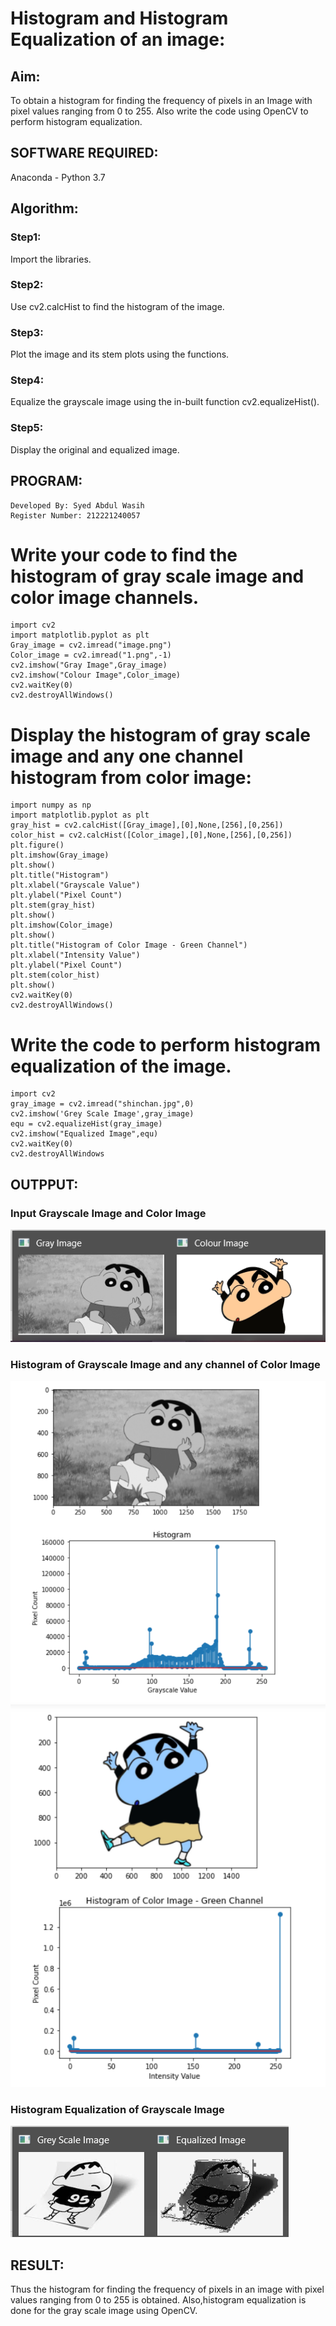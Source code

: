 # Histogram and Histogram Equalization of an image:
## Aim:
To obtain a histogram for finding the frequency of pixels in an Image with pixel values ranging from 0 to 255.
Also write the code using OpenCV to perform histogram equalization.

## SOFTWARE REQUIRED:
Anaconda - Python 3.7

## Algorithm:
### Step1:
Import the libraries.
### Step2:
Use cv2.calcHist to find the histogram of the image.
### Step3:
Plot the image and its stem plots using the functions.
### Step4:
Equalize the grayscale image using the in-built function cv2.equalizeHist().
### Step5:
Display the original and equalized image.

## PROGRAM:
~~~
Developed By: Syed Abdul Wasih
Register Number: 212221240057
~~~
# Write your code to find the histogram of gray scale image and color image channels.
~~~
import cv2
import matplotlib.pyplot as plt
Gray_image = cv2.imread("image.png")
Color_image = cv2.imread("1.png",-1)
cv2.imshow("Gray Image",Gray_image)
cv2.imshow("Colour Image",Color_image)
cv2.waitKey(0)
cv2.destroyAllWindows()
~~~

# Display the histogram of gray scale image and any one channel histogram from color image:
~~~
import numpy as np
import matplotlib.pyplot as plt
gray_hist = cv2.calcHist([Gray_image],[0],None,[256],[0,256])
color_hist = cv2.calcHist([Color_image],[0],None,[256],[0,256])
plt.figure()
plt.imshow(Gray_image)
plt.show()
plt.title("Histogram")
plt.xlabel("Grayscale Value")
plt.ylabel("Pixel Count")
plt.stem(gray_hist)
plt.show()
plt.imshow(Color_image)
plt.show()
plt.title("Histogram of Color Image - Green Channel")
plt.xlabel("Intensity Value")
plt.ylabel("Pixel Count")
plt.stem(color_hist)
plt.show()
cv2.waitKey(0)
cv2.destroyAllWindows()
~~~
# Write the code to perform histogram equalization of the image. 
~~~
import cv2
gray_image = cv2.imread("shinchan.jpg",0)
cv2.imshow('Grey Scale Image',gray_image)
equ = cv2.equalizeHist(gray_image)
cv2.imshow("Equalized Image",equ)
cv2.waitKey(0)
cv2.destroyAllWindows 
~~~
## OUTPPUT:
### Input Grayscale Image and Color Image
![output](./img/1.png)

### Histogram of Grayscale Image and any channel of Color Image
![output](./img/2.png)
![output](./img/3.png)

### Histogram Equalization of Grayscale Image
![output](./img/4.png)

## RESULT: 
Thus the histogram for finding the frequency of pixels in an image with pixel values ranging from 0 to 255 is obtained. Also,histogram equalization is done for the gray scale image using OpenCV.
